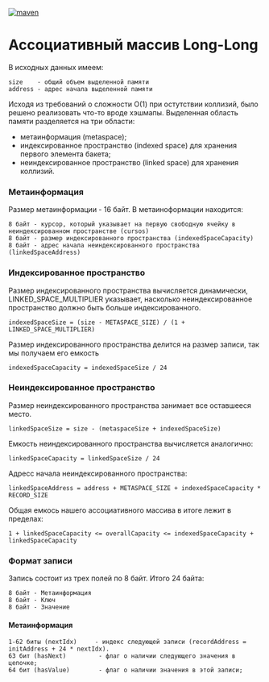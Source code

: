 [![maven](https://github.com/dkrasilov/vk-long-long-map/workflows/maven/badge.svg)](https://github.com/dkrasilov/vk-long-long-map/actions)
# Ассоциативный массив Long-Long
В исходных данных имеем: 
```
size    - общий объем выделенной памяти
address - адрес начала выделенной памяти
```
Исходя из требований о сложности О(1) при остутствии коллизий, было решено реализовать что-то вроде хэшмапы.
Выделенная область памяти разделяется на три области: 
- метаинформация (metaspace);
- индексированное пространство (indexed space) для хранения первого элемента бакета;
- неиндексированное пространство (linked space) для хранения коллизий.

### Метаинформация
Размер метаинформации - 16 байт. В метаиноформации находится:
```
8 байт - курсор, который указывает на первую свободную ячейку в неиндексированном пространстве (cursos) 
8 байт - размер индексированного пространства (indexedSpaceCapacity)
8 байт - адрес начала неиндексированного пространства (linkedSpaceAddress)
```
### Индексированное пространство
Размер индексированного пространства вычисляется динамически, LINKED_SPACE_MULTIPLIER указывает, насколько неиндексированное пространство должно быть больше индексированного.

```indexedSpaceSize = (size - METASPACE_SIZE) / (1 + LINKED_SPACE_MULTIPLIER)```

Размер индексированного пространства делится на размер записи, так мы получаем его емкость 

```indexedSpaceCapacity = indexedSpaceSize / 24```

### Неиндексированное пространство
Размер неиндексированного пространства занимает все оставшееся место.

```linkedSpaceSize = size - (metaspaceSize + indexedSpaceSize)```

Емкость неиндексированного пространства вычисляется аналогично:

```linkedSpaceCapacity = linkedSpaceSize / 24```

Адресс начала неиндексированного пространства:

```linkedSpaceAddress = address + METASPACE_SIZE + indexedSpaceCapacity * RECORD_SIZE```

Общая емкось нашего ассоциативного массива в итоге лежит в пределах:
```
1 + linkedSpaceCapacity <= overallCapacity <= indexedSpaceCapacity + linkedSpaceCapacity
```

### Формат записи
Запись состоит из трех полей по 8 байт. Итого 24 байта:
```
8 байт - Метаинформация
8 байт - Ключ 
8 байт - Значение
```
#### Метаинформация
```
1-62 биты (nextIdx)     - индекс следующей записи (recordAddress = initAddress + 24 * nextIdx).
63 бит (hasNext)         - флаг о наличии следующего значения в цепочке;
64 бит (hasValue)        - флаг о наличии значения в этой записи;
```
